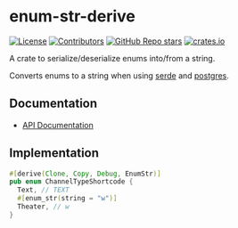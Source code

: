 # enum-str-derive

[![License](https://img.shields.io/github/license/enzious/enum-str-derive)](https://github.com/enzious/enum-str-derive/blob/master/LICENSE.md)
[![Contributors](https://img.shields.io/github/contributors/enzious/enum-str-derive)](https://github.com/enzious/enum-str-derive/graphs/contributors)
[![GitHub Repo stars](https://img.shields.io/github/stars/enzious/enum-str-derive?style=social)](https://github.com/enzious/enum-str-derive)
[![crates.io](https://img.shields.io/crates/v/enum-str-derive.svg)](https://crates.io/crates/enum-str-derive)

A crate to serialize/deserialize enums into/from a string.

Converts enums to a string when using [serde] and [postgres].

## Documentation

- [API Documentation](https://crates.io/crates/enum-str-derive)

## Implementation

```rust
#[derive(Clone, Copy, Debug, EnumStr)]
pub enum ChannelTypeShortcode {
  Text, // TEXT
  #[enum_str(string = "w")]
  Theater, // w
}
```

[serde]: https://crates.io/crates/serde
[postgres]: https://crates.io/crates/postgres
